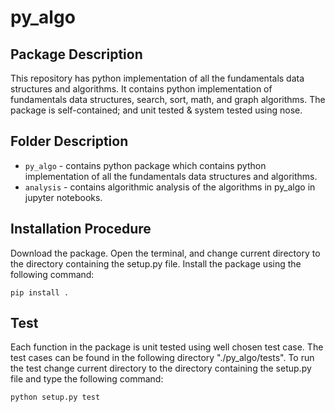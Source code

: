 # py_algo

## Package Description
This repository has python implementation of all the fundamentals data structures and algorithms. It contains python implementation of fundamentals data structures, search, sort, math, and graph algorithms. The package is self-contained; and unit tested & system tested using nose.

## Folder Description
- `py_algo` - contains python package which contains python implementation of all the fundamentals data structures and algorithms.
- `analysis` - contains algorithmic analysis of the algorithms in py_algo in jupyter notebooks. 

## Installation Procedure
Download the package. Open the terminal, and change current directory to the directory containing the setup.py file. Install the package using the following command:

`pip install .`

## Test
Each function in the package is unit tested using well chosen test case. The test cases can be found in the following directory "./py_algo/tests". To run the test change current directory to the directory containing the setup.py file and type the following command:

`python setup.py test`
